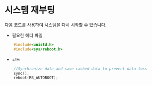 # 시스템 재부팅
다음 코드를 사용하여 시스템을 다시 시작할 수 있습니다.
* 필요한 헤더 파일
```c++
	#include<unistd.h>
	#include<sys/reboot.h>
```
* 코드
```c++
	//Synchronize data and save cached data to prevent data loss
	sync();
	reboot(RB_AUTOBOOT);
```